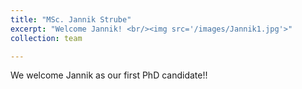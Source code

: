 ```yaml
---
title: "MSc. Jannik Strube"
excerpt: "Welcome Jannik! <br/><img src='/images/Jannik1.jpg'>"
collection: team

---
```


We welcome Jannik as our first PhD candidate!!
